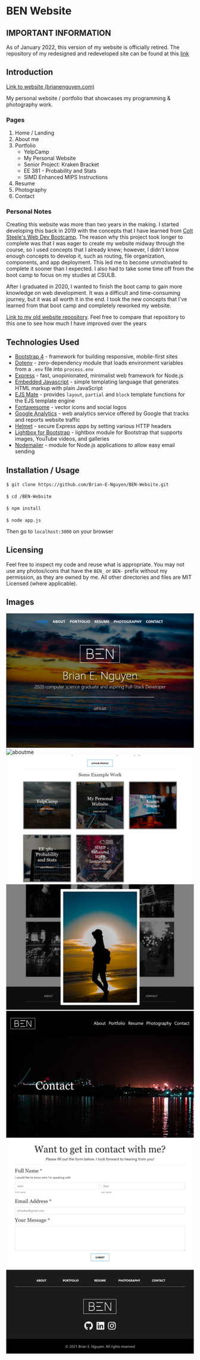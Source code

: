 # BEN Website

## IMPORTANT INFORMATION

As of January 2022, this version of my website is officially retired. The repository of my redesigned and redeveloped site can be found at this [link](https://github.com/Brian-E-Nguyen/BEN-Website-React)

## Introduction

[Link to website (brianenguyen.com)](https://www.brianenguyen.com)

My personal website / portfolio that showcases my programming & photography work.

### Pages

1. Home / Landing
2. About me
3. Portfolio
   - YelpCamp
   - My Personal Website
   - Senior Project: Kraken Bracket
   - EE 381 - Probability and Stats
   - SIMD Enhanced MIPS Instructions
4. Resume
5. Photography
6. Contact

### Personal Notes

Creating this website was more than two years in the making. I started developing this back in 2019 with the concepts that I have learned from [Colt Steele's Web Dev Bootcamp](https://www.udemy.com/course/the-web-developer-bootcamp/). The reason why this project took longer to complete was that I was eager to create my website midway through the course, so I used concepts that I already knew; however, I didn't know enough concepts to develop it, such as routing, file organization, components, and app deployment. This led me to become unmotivated to complete it sooner than I expected. I also had to take some time off from the boot camp to focus on my studies at CSULB.

After I graduated in 2020, I wanted to finish the boot camp to gain more knowledge on web development. It was a difficult and time-consuming journey, but it was all worth it in the end. I took the new concepts that I've learned from that boot camp and completely reworked my website.

[Link to my old website repository](https://github.com/Brian-E-Nguyen/Brian-Website). Feel free to compare that repository to this one to see how much I have improved over the years

## Technologies Used

- [Bootstrap 4](https://getbootstrap.com/docs/4.0/getting-started/introduction/) - framework for building responsive, mobile-first sites
- [Dotenv](https://www.npmjs.com/package/dotenv) - zero-dependency module that loads environment variables from a `.env` file into `process.env`
- [Express](https://expressjs.com/) - fast, unopinionated, minimalist web framework for Node.js
- [Embedded Javascript](https://ejs.co/) - simple templating language that generates HTML markup with plain JavaScript
- [EJS Mate](https://github.com/JacksonTian/ejs-mate) - provides `layout`, `partial` and `block` template functions for the EJS template engine
- [Fontawesome](https://fontawesome.com/) - vector icons and social logos
- [Google Analytics](https://analytics.withgoogle.com/) - web analytics service offered by Google that tracks and reports website traffic
- [Helmet](https://github.com/helmetjs/helmet) - secure Express apps by setting various HTTP headers
- [Lightbox for Bootstrap](https://ashleydw.github.io/lightbox/) - lightbox module for Bootstrap that supports images, YouTube videos, and galleries
- [Nodemailer](https://nodemailer.com/about/) - module for Node.js applications to allow easy email sending

## Installation / Usage

```
$ git clone https://github.com/Brian-E-Nguyen/BEN-Website.git

$ cd /BEN-Website

$ npm install

$ node app.js
```

Then go to `localhost:3000` on your browser

## Licensing

Feel free to inspect my code and reuse what is appropriate. You may not use any photos/icons that have the `BEN_` or `BEN-` prefix
without my permission, as they are owned by me. All other directories and files are MIT Licensed (where applicable).

## Images

![home](https://github.com/Brian-E-Nguyen/BEN-Website/blob/master/readme-img/home.png?raw=true)
![aboutme](https://github.com/Brian-E-Nguyen/BEN-Website/blob/master/readme-img/about1.png?raw=true)
![portfolio](https://github.com/Brian-E-Nguyen/BEN-Website/blob/master/readme-img/portfolio.png?raw=true)
![photography](https://github.com/Brian-E-Nguyen/BEN-Website/blob/master/readme-img/photography.png?raw=true)
![contact](https://github.com/Brian-E-Nguyen/BEN-Website/blob/master/readme-img/contact.png?raw=true)
